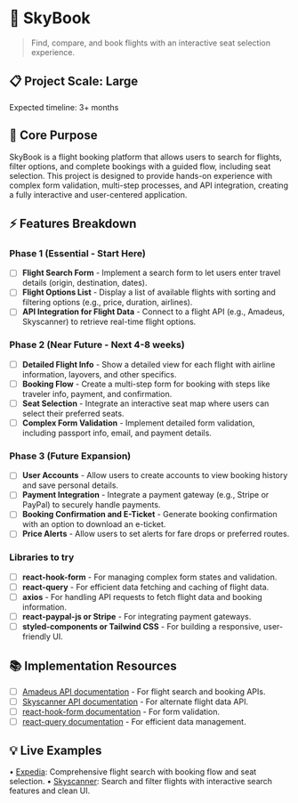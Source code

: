 # 🎯 SkyBook
> Find, compare, and book flights with an interactive seat selection experience.

## 📋 Project Scale: Large
Expected timeline: 3+ months

## 🎯 Core Purpose
SkyBook is a flight booking platform that allows users to search for flights, filter options, and complete bookings with a guided flow, including seat selection. This project is designed to provide hands-on experience with complex form validation, multi-step processes, and API integration, creating a fully interactive and user-centered application.

## ⚡ Features Breakdown

### Phase 1 (Essential - Start Here)
- [ ] **Flight Search Form** - Implement a search form to let users enter travel details (origin, destination, dates).
- [ ] **Flight Options List** - Display a list of available flights with sorting and filtering options (e.g., price, duration, airlines).
- [ ] **API Integration for Flight Data** - Connect to a flight API (e.g., Amadeus, Skyscanner) to retrieve real-time flight options.

### Phase 2 (Near Future - Next 4-8 weeks)
- [ ] **Detailed Flight Info** - Show a detailed view for each flight with airline information, layovers, and other specifics.
- [ ] **Booking Flow** - Create a multi-step form for booking with steps like traveler info, payment, and confirmation.
- [ ] **Seat Selection** - Integrate an interactive seat map where users can select their preferred seats.
- [ ] **Complex Form Validation** - Implement detailed form validation, including passport info, email, and payment details.

### Phase 3 (Future Expansion)
- [ ] **User Accounts** - Allow users to create accounts to view booking history and save personal details.
- [ ] **Payment Integration** - Integrate a payment gateway (e.g., Stripe or PayPal) to securely handle payments.
- [ ] **Booking Confirmation and E-Ticket** - Generate booking confirmation with an option to download an e-ticket.
- [ ] **Price Alerts** - Allow users to set alerts for fare drops or preferred routes.

### Libraries to try
- [ ] **react-hook-form** - For managing complex form states and validation.
- [ ] **react-query** - For efficient data fetching and caching of flight data.
- [ ] **axios** - For handling API requests to fetch flight data and booking information.
- [ ] **react-paypal-js or Stripe** - For integrating payment gateways.
- [ ] **styled-components or Tailwind CSS** - For building a responsive, user-friendly UI.

## 📚 Implementation Resources
- [ ] [Amadeus API documentation](https://developers.amadeus.com/) - For flight search and booking APIs.
- [ ] [Skyscanner API documentation](https://rapidapi.com/skyscanner/api/skyscanner-flight-search) - For alternate flight data API.
- [ ] [react-hook-form documentation](https://react-hook-form.com/) - For form validation.
- [ ] [react-query documentation](https://tanstack.com/query/latest) - For efficient data management.

## 💡 Live Examples
• [Expedia](https://www.expedia.com/): Comprehensive flight search with booking flow and seat selection.
• [Skyscanner](https://www.skyscanner.net/): Search and filter flights with interactive search features and clean UI.